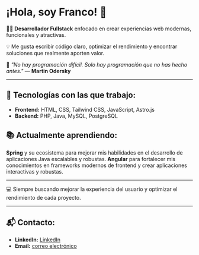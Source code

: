 # ¡Hola, soy Franco! 👋

👨‍💻 **Desarrollador Fullstack** enfocado en crear experiencias web modernas, funcionales y atractivas.

💡 Me gusta escribir código claro, optimizar el rendimiento y encontrar soluciones que realmente aporten valor.

🧠 *"No hay programación difícil. Solo hay programación que no has hecho antes."* — **Martin Odersky**

---

## 🚀 Tecnologías con las que trabajo:

- **Frontend:** HTML, CSS, Tailwind CSS, JavaScript, Astro.js
- **Backend:** PHP, Java, MySQL, PostgreSQL

 ## 📚 Actualmente aprendiendo:

**Spring** y su ecosistema para mejorar mis habilidades en el desarrollo de aplicaciones Java escalables y robustas.
**Angular** para fortalecer mis conocimientos en frameworks modernos de frontend y crear aplicaciones interactivas y robustas.

---

💻 Siempre buscando mejorar la experiencia del usuario y optimizar el rendimiento de cada proyecto.

---

## 📬 **Contacto:**

- **LinkedIn:** [LinkedIn](https://www.linkedin.com/in/franco-leguiza-776a4223a/)  
- **Email:** [correo electrónico](mailto:francoleguiza002@gmail.com)


